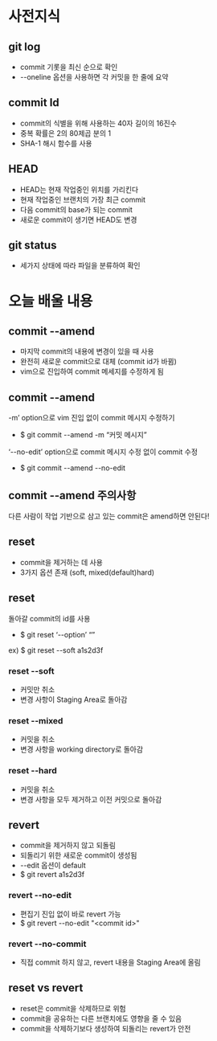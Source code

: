 # 사전지식
## git log 
- commit 기롯을 최신 순으로 확인
-  --oneline 옵션을 사용하면 각 커밋을 한 줄에 요약

## commit Id
- commit의 식별을 위해 사용하는 40자 길이의 16진수
- 중복 확률은 2의 80제곱 분의 1
- SHA-1 해시 함수를 사용

## HEAD
- HEAD는 현재 작업중인 위치를 가리킨다
- 현재 작업중인 브랜치의 가장 최근 commit 
- 다음 commit의 base가 되는 commit
- 새로운 commit이 생기면 HEAD도 변경

## git status
- 세가지 상태에 따라 파일을 분류하여 확인

# 오늘 배울 내용
## commit --amend
- 마지막 commit의 내용에 변경이 있을 때 사용
- 완전히 새로운 commit으로 대체 (commit id가 바뀜)
- vim으로 진입하여 commit 메세지를 수정하게 됨

## commit --amend
-m’ option으로 vim 진입 없이 commit 메시지 수정하기
- $ git commit --amend -m “커밋 메시지”


‘--no-edit’ option으로 commit 메시지 수정 없이 commit 수정
- $ git commit --amend --no-edit

## commit --amend 주의사항
다른 사람이 작업 기반으로 삼고 있는 commit은 amend하면 안된다!

## reset
- commit을 제거하는 데 사용
- 3가지 옵션 존재 (soft, mixed(default)hard)
  
## reset
돌아갈 commit의 id를 사용

- $ git reset ‘--option’ “<commit id>”

ex) $ git reset --soft a1s2d3f

### reset --soft
- 커밋만 취소
- 변경 사항이 Staging Area로 돌아감

### reset --mixed
- 커밋을 취소
- 변경 사항을 working directory로 돌아감

### reset --hard
- 커밋을 취소
- 변경 사항을 모두 제거하고 이전 커밋으로 돌아감

## revert
- commit을 제거하지 않고 되돌림
- 되돌리기 위한 새로운 commit이 생성됨
- --edit 옵션이 default
- $ git revert a1s2d3f

### revert --no-edit
- 편집기 진입 없이 바로 revert 가능
- $ git revert --no-edit "\<commit id>"

### revert --no-commit
- 직접 commit 하지 않고, revert 내용을 Staging Area에 올림

## reset vs revert
- reset은 commit을 삭제하므로 위험
- commit을 공유하는 다른 브랜치에도 영향을 줄 수 있음
- commit을 삭제하기보다 생성하여 되돌리는 revert가 안전